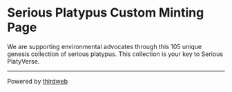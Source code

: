 # Serious Platypus Custom Minting Page

We are supporting environmental advocates through this 105 unique genesis collection of serious platypus. This collection is your key to Serious PlatyVerse.

---

Powered by [thirdweb](https://thirdweb.com)
